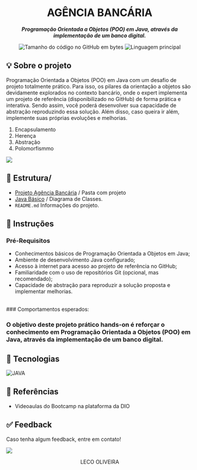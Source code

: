 <h1 align="center">
 AGÊNCIA BANCÁRIA
</h1>

<p align="center">
	<b><i>
Programação Orientada a Objetos (POO) em Java, através da implementação de um banco digital.
  </i></b>
</p>

<p align="center">
	<img alt="Tamanho do código no GitHub em bytes" src="https://img.shields.io/github/languages/code-size/juliagonzalezmoreira/DesafioIphone?color=6272a4" />
	<img alt="Linguagem principal" src="https://img.shields.io/github/languages/top/juliagonzalezmoreira/DesafioIphone?color=6272a4"/>
</p>

## 💡 Sobre o projeto
Programação Orientada a Objetos (POO) em Java com um desafio de projeto totalmente prático. Para isso, os pilares da orientação a objetos são devidamente explorados no contexto bancário, onde o expert implementa um projeto de referência (disponibilizado no GitHub) de forma prática e interativa. Sendo assim, você poderá desenvolver sua capacidade de abstração reproduzindo essa solução. Além disso, caso queira ir além, implemente suas próprias evoluções e melhorias.
<ol>
    <li>Encapsulamento</li>
    <li>Herença</li>
    <li>Abstração</li>
    <li>Polomorfismmo</li>
</ol>
<img src="src/UML.png" tittle="nome da imagem">
 <br>

## 📁 Estrutura/
- [Projeto Agência Bancária](https://github.com/lecooliveirastartdev/Estudo-Java/tree/5d8fed037163f445dfffeb6c7ad693d53f57ee1f/Agencia-Bancaria) / Pasta com projeto
- [Java Básico](https://glysns.gitbook.io/java-basico/programacao-orientada-a-objetos/pilares-do-poo) / Diagrama de Classes.
- ```README.md```  Informações do projeto.  
## 📍 Instruções 

### Pré-Requisitos
- Conhecimentos básicos de Programação Orientada a Objetos em Java;
- Ambiente de desenvolvimento Java configurado;
- Acesso à internet para acesso ao projeto de referência no GitHub;
- Familiaridade com o uso de repositórios Git (opcional, mas recomendado);
- Capacidade de abstração para reproduzir a solução proposta e implementar melhorias.
<br>
### Comportamentos esperados:
<h3> O objetivo deste projeto prático hands-on é reforçar o conhecimento em   Programação Orientada a   Objetos (POO) em Java, através da 
 implementação de um banco digital.



##  🔧 Tecnologias
![JAVA](https://img.shields.io/badge/Java-ED8B00?style=for-the-badge&logo=openjdk&logoColor=white)
  
## 🔗 Referências
- Videoaulas do Bootcamp na plataforma da DIO


## ✅ Feedback

Caso tenha algum feedback, entre em contato!

<a href = "mailto:lecooliveirastartdev"><img src="https://img.shields.io/badge/Microsoft-258ffa?style=for-the-
badge&logo=microsoft&logoColor=white)"></a> 
<br>

<p align="center"> LECO OLIVEIRA </p>
